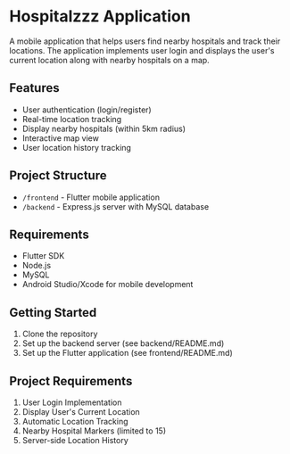 # Hospitalzzz Application

A mobile application that helps users find nearby hospitals and track their locations. The application implements user login and displays the user's current location along with nearby hospitals on a map.

## Features

- User authentication (login/register)
- Real-time location tracking
- Display nearby hospitals (within 5km radius)
- Interactive map view
- User location history tracking

## Project Structure

- `/frontend` - Flutter mobile application
- `/backend` - Express.js server with MySQL database

## Requirements

- Flutter SDK
- Node.js
- MySQL
- Android Studio/Xcode for mobile development

## Getting Started

1. Clone the repository
2. Set up the backend server (see backend/README.md)
3. Set up the Flutter application (see frontend/README.md)

## Project Requirements

1. User Login Implementation
2. Display User's Current Location
3. Automatic Location Tracking
4. Nearby Hospital Markers (limited to 15)
5. Server-side Location History
